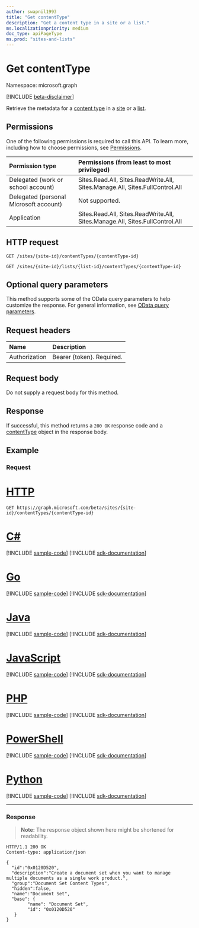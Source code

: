 ```yaml
---
author: swapnil1993
title: "Get contentType"
description: "Get a content type in a site or a list."
ms.localizationpriority: medium
doc_type: apiPageType
ms.prod: "sites-and-lists"
---
```


# Get contentType
Namespace: microsoft.graph

[!INCLUDE [beta-disclaimer](../../includes/beta-disclaimer.md)]

Retrieve the metadata for a [content type][contentType] in a [site][] or a [list][].

## Permissions

One of the following permissions is required to call this API. To learn more, including how to choose permissions, see [Permissions](/graph/permissions-reference).

|Permission type      | Permissions (from least to most privileged)              |
|:--------------------|:---------------------------------------------------------|
|Delegated (work or school account) | Sites.Read.All, Sites.ReadWrite.All, Sites.Manage.All, Sites.FullControl.All    |
|Delegated (personal Microsoft account) | Not supported.    |
|Application | Sites.Read.All, Sites.ReadWrite.All, Sites.Manage.All, Sites.FullControl.All |

## HTTP request
<!-- {
  "blockType": "ignored"
}
-->
```http
GET /sites/{site-id}/contentTypes/{contentType-id}

GET /sites/{site-id}/lists/{list-id}/contentTypes/{contentType-id}
```

## Optional query parameters
This method supports some of the OData query parameters to help customize the response. For general information, see [OData query parameters](/graph/query-parameters).

## Request headers
|Name|Description|
|:---|:---|
|Authorization|Bearer {token}. Required.|

## Request body
Do not supply a request body for this method.

## Response

If successful, this method returns a `200 OK` response code and a [contentType](../resources/contenttype.md) object in the response body.


## Example

### Request


# [HTTP](#tab/http)
<!-- {
  "blockType": "request",
  "name": "get_contenttype"
}
-->

```msgraph-interactive
GET https://graph.microsoft.com/beta/sites/{site-id}/contentTypes/{contentType-id}
```

# [C#](#tab/csharp)
[!INCLUDE [sample-code](../includes/snippets/csharp/get-contenttype-csharp-snippets.md)]
[!INCLUDE [sdk-documentation](../includes/snippets/snippets-sdk-documentation-link.md)]

# [Go](#tab/go)
[!INCLUDE [sample-code](../includes/snippets/go/get-contenttype-go-snippets.md)]
[!INCLUDE [sdk-documentation](../includes/snippets/snippets-sdk-documentation-link.md)]

# [Java](#tab/java)
[!INCLUDE [sample-code](../includes/snippets/java/get-contenttype-java-snippets.md)]
[!INCLUDE [sdk-documentation](../includes/snippets/snippets-sdk-documentation-link.md)]

# [JavaScript](#tab/javascript)
[!INCLUDE [sample-code](../includes/snippets/javascript/get-contenttype-javascript-snippets.md)]
[!INCLUDE [sdk-documentation](../includes/snippets/snippets-sdk-documentation-link.md)]

# [PHP](#tab/php)
[!INCLUDE [sample-code](../includes/snippets/php/get-contenttype-php-snippets.md)]
[!INCLUDE [sdk-documentation](../includes/snippets/snippets-sdk-documentation-link.md)]

# [PowerShell](#tab/powershell)
[!INCLUDE [sample-code](../includes/snippets/powershell/get-contenttype-powershell-snippets.md)]
[!INCLUDE [sdk-documentation](../includes/snippets/snippets-sdk-documentation-link.md)]

# [Python](#tab/python)
[!INCLUDE [sample-code](../includes/snippets/python/get-contenttype-python-snippets.md)]
[!INCLUDE [sdk-documentation](../includes/snippets/snippets-sdk-documentation-link.md)]

---

### Response
>**Note:** The response object shown here might be shortened for readability.
<!-- {
  "blockType": "response",
  "truncated": true,
  "@odata.type": "microsoft.graph.contentType"
}
-->

```http
HTTP/1.1 200 OK
Content-type: application/json

{
  "id":"0x0120D520",
  "description":"Create a document set when you want to manage multiple documents as a single work product.",
  "group":"Document Set Content Types",
  "hidden":false,
  "name":"Document Set",
  "base": {
        "name": "Document Set",
        "id": "0x0120D520"
   }
}
```

[contentType]: ../resources/contentType.md
[site]: ../resources/site.md
[list]: ../resources/list.md
